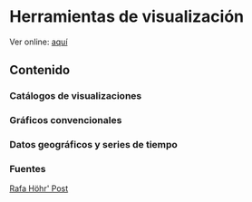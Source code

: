 # Herramientas de visualización

Ver online: [aquí](https://visualizacionuc.github.io/herramientas-visualizacion)

## Contenido

### Catálogos de visualizaciones

### Gráficos convencionales

### Datos geográficos y series de tiempo

### Fuentes
[Rafa Höhr' Post](https://medium.com/@rhohr/aplicaciones-para-crear-gr%C3%A1ficos-563a0cb99557)
